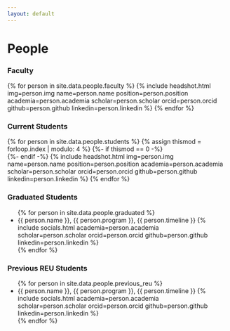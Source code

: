 ```yaml
---
layout: default
---
```

# People
### Faculty
{% for person in site.data.people.faculty %}
{% include headshot.html img=person.img name=person.name position=person.position academia=person.academia scholar=person.scholar orcid=person.orcid github=person.github linkedin=person.linkedin %}
{% endfor %}
### Current Students
<div class="grid">
{% for person in site.data.people.students %}
{% assign thismod = forloop.index | modulo: 4 %}
{%- if thismod == 0 -%}
</div>
<div class="grid">
{%- endif -%}
{% include headshot.html img=person.img name=person.name position=person.position academia=person.academia scholar=person.scholar orcid=person.orcid github=person.github linkedin=person.linkedin %}
{% endfor %}
</div>

### Graduated Students
<ul>
{% for person in site.data.people.graduated %}
<li>
{{ person.name }}, {{ person.program }}, {{ person.timeline }} {% include socials.html academia=person.academia scholar=person.scholar orcid=person.orcid github=person.github linkedin=person.linkedin %}
</li>
{% endfor %}
</ul>

### Previous REU Students
<ul>
{% for person in site.data.people.previous_reu %}
<li> 
{{ person.name }}, {{ person.program }}, {{ person.timeline }} {% include socials.html academia=person.academia scholar=person.scholar orcid=person.orcid github=person.github linkedin=person.linkedin %}
</li>
{% endfor %}
</ul>